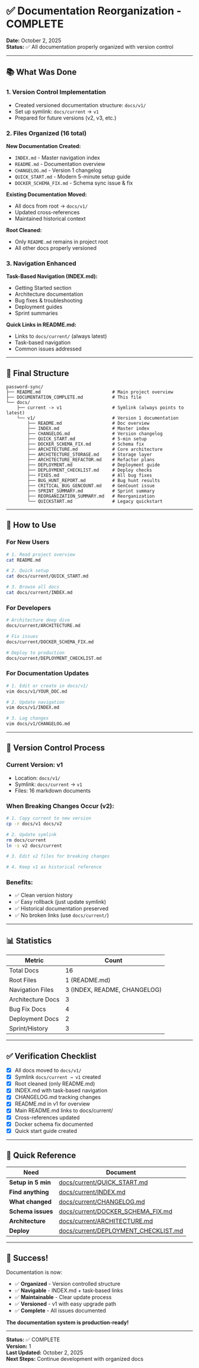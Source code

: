 # ✅ Documentation Reorganization - COMPLETE

**Date:** October 2, 2025  
**Status:** ✅ All documentation properly organized with version control

---

## 📚 What Was Done

### 1. Version Control Implementation
- Created versioned documentation structure: `docs/v1/`
- Set up symlink: `docs/current` → `v1`
- Prepared for future versions (v2, v3, etc.)

### 2. Files Organized (16 total)

**New Documentation Created:**
- `INDEX.md` - Master navigation index
- `README.md` - Documentation overview
- `CHANGELOG.md` - Version 1 changelog
- `QUICK_START.md` - Modern 5-minute setup guide
- `DOCKER_SCHEMA_FIX.md` - Schema sync issue & fix

**Existing Documentation Moved:**
- All docs from root → `docs/v1/`
- Updated cross-references
- Maintained historical context

**Root Cleaned:**
- Only `README.md` remains in project root
- All other docs properly versioned

### 3. Navigation Enhanced

**Task-Based Navigation (INDEX.md):**
- Getting Started section
- Architecture documentation
- Bug fixes & troubleshooting
- Deployment guides
- Sprint summaries

**Quick Links in README.md:**
- Links to `docs/current/` (always latest)
- Task-based navigation
- Common issues addressed

---

## 📁 Final Structure

```
password-sync/
├── README.md                           # Main project overview
├── DOCUMENTATION_COMPLETE.md           # This file
└── docs/
    ├── current -> v1                   # Symlink (always points to latest)
    └── v1/                             # Version 1 documentation
        ├── README.md                   # Doc overview
        ├── INDEX.md                    # Master index
        ├── CHANGELOG.md                # Version changelog
        ├── QUICK_START.md              # 5-min setup
        ├── DOCKER_SCHEMA_FIX.md        # Schema fix
        ├── ARCHITECTURE.md             # Core architecture
        ├── ARCHITECTURE_STORAGE.md     # Storage layer
        ├── ARCHITECTURE_REFACTOR.md    # Refactor plans
        ├── DEPLOYMENT.md               # Deployment guide
        ├── DEPLOYMENT_CHECKLIST.md     # Deploy checks
        ├── FIXES.md                    # All bug fixes
        ├── BUG_HUNT_REPORT.md          # Bug hunt results
        ├── CRITICAL_BUG_GENCOUNT.md    # GenCount issue
        ├── SPRINT_SUMMARY.md           # Sprint summary
        ├── REORGANIZATION_SUMMARY.md   # Reorganization
        └── QUICKSTART.md               # Legacy quickstart
```

---

## 🚀 How to Use

### For New Users
```bash
# 1. Read project overview
cat README.md

# 2. Quick setup
cat docs/current/QUICK_START.md

# 3. Browse all docs
cat docs/current/INDEX.md
```

### For Developers
```bash
# Architecture deep dive
docs/current/ARCHITECTURE.md

# Fix issues
docs/current/DOCKER_SCHEMA_FIX.md

# Deploy to production
docs/current/DEPLOYMENT_CHECKLIST.md
```

### For Documentation Updates
```bash
# 1. Edit or create in docs/v1/
vim docs/v1/YOUR_DOC.md

# 2. Update navigation
vim docs/v1/INDEX.md

# 3. Log changes
vim docs/v1/CHANGELOG.md
```

---

## 🔄 Version Control Process

### Current Version: v1
- Location: `docs/v1/`
- Symlink: `docs/current` → `v1`
- Files: 16 markdown documents

### When Breaking Changes Occur (v2):
```bash
# 1. Copy current to new version
cp -r docs/v1 docs/v2

# 2. Update symlink
rm docs/current
ln -s v2 docs/current

# 3. Edit v2 files for breaking changes

# 4. Keep v1 as historical reference
```

### Benefits:
- ✅ Clean version history
- ✅ Easy rollback (just update symlink)
- ✅ Historical documentation preserved
- ✅ No broken links (use `docs/current/`)

---

## 📊 Statistics

| Metric | Count |
|--------|-------|
| Total Docs | 16 |
| Root Files | 1 (README.md) |
| Navigation Files | 3 (INDEX, README, CHANGELOG) |
| Architecture Docs | 3 |
| Bug Fix Docs | 4 |
| Deployment Docs | 2 |
| Sprint/History | 3 |

---

## ✅ Verification Checklist

- [x] All docs moved to `docs/v1/`
- [x] Symlink `docs/current → v1` created
- [x] Root cleaned (only README.md)
- [x] INDEX.md with task-based navigation
- [x] CHANGELOG.md tracking changes
- [x] README.md in v1 for overview
- [x] Main README.md links to docs/current/
- [x] Cross-references updated
- [x] Docker schema fix documented
- [x] Quick start guide created

---

## 🎯 Quick Reference

| Need | Document |
|------|----------|
| **Setup in 5 min** | [docs/current/QUICK_START.md](docs/current/QUICK_START.md) |
| **Find anything** | [docs/current/INDEX.md](docs/current/INDEX.md) |
| **What changed** | [docs/current/CHANGELOG.md](docs/current/CHANGELOG.md) |
| **Schema issues** | [docs/current/DOCKER_SCHEMA_FIX.md](docs/current/DOCKER_SCHEMA_FIX.md) |
| **Architecture** | [docs/current/ARCHITECTURE.md](docs/current/ARCHITECTURE.md) |
| **Deploy** | [docs/current/DEPLOYMENT_CHECKLIST.md](docs/current/DEPLOYMENT_CHECKLIST.md) |

---

## 🎉 Success!

Documentation is now:
- ✅ **Organized** - Version controlled structure
- ✅ **Navigable** - INDEX.md + task-based links  
- ✅ **Maintainable** - Clear update process
- ✅ **Versioned** - v1 with easy upgrade path
- ✅ **Complete** - All issues documented

**The documentation system is production-ready!**

---

**Status:** ✅ COMPLETE  
**Version:** 1  
**Last Updated:** October 2, 2025  
**Next Steps:** Continue development with organized docs
